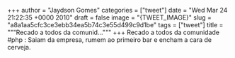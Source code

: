 
+++
author = "Jaydson Gomes"
categories = ["tweet"]
date = "Wed Mar 24 21:22:35 +0000 2010"
draft = false
image = "{TWEET_IMAGE}"
slug = "a8a1aa5cfc3ce3ebb34ea5b74c3e55d499c9d1be"
tags = ["tweet"]
title = """Recado a todos da comunid..."""
+++
Recado a todos da comunidade #php : Saiam da empresa, rumem ao primeiro bar e encham a cara de cerveja.

